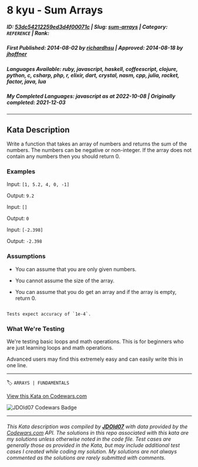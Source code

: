 # 8 kyu - Sum Arrays

##### **ID**: [53dc54212259ed3d4f00071c](https://www.codewars.com/kata/53dc54212259ed3d4f00071c) | **Slug**: [sum-arrays](https://www.codewars.com/kata/53dc54212259ed3d4f00071c) | **Category**: `REFERENCE` | **Rank**: <span style="color:white">8 kyu</span>

##### **First Published**: 2014-08-02 ***by*** [richardhsu](https://www.codewars.com/users/richardhsu) | **Approved**: 2014-08-18 ***by*** [jhoffner](https://www.codewars.com/users/jhoffner)

##### **Languages Available**: ruby, javascript, haskell, coffeescript, clojure, python, c, csharp, php, r, elixir, dart, crystal, nasm, cpp, julia, racket, factor, java, lua

##### **My Completed Languages**: javascript ***as at*** 2022-10-08 | **Originally completed**: 2021-12-03

---

## Kata Description


Write a function that takes an array of numbers and returns the sum of the numbers. The numbers can be negative or non-integer. If the array does not contain any numbers then you should return 0.





### Examples



Input: `[1, 5.2, 4, 0, -1]`  

Output: `9.2`



Input: `[]`  

Output: `0`



Input: `[-2.398]`  

Output: `-2.398`





### Assumptions



- You can assume that you are only given numbers.

- You cannot assume the size of the array.

- You can assume that you do get an array and if the array is empty, return 0.





~~~if:java

Tests expect accuracy of `1e-4`.

~~~





### What We're Testing



We're testing basic loops and math operations. This is for beginners who are just learning loops and math operations.  

Advanced users may find this extremely easy and can easily write this in one line.



---


🏷 `ARRAYS | FUNDAMENTALS`


[View this Kata on Codewars.com](https://www.codewars.com/kata/53dc54212259ed3d4f00071c)

![](https://www.codewars.com/users/jdold07/badges/large "JDOld07 Codewars Badge")

---

###### *This Kata description was compiled by [**JDOld07**](https://tpstech.dev) with data provided by the [Codewars.com](https://www.codewars.com) API.  The solutions in this repo associated with this kata are my solutions unless otherwise noted in the code file.  Test cases are generally those as provided in the Kata, but may include additional test cases I created while coding my solution.  My solutions are not always commented as the solutions are rarely submitted with comments.*
